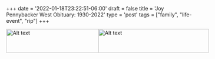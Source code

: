 +++
date = '2022-01-18T23:22:51-06:00'
draft = false
title = 'Joy Pennybacker West Obituary: 1930-2022'
type = 'post'
tags = ["family", "life-event", "rip"]
+++


<style>
  .image-row {
    display: flex;
  }
</style>

<div class="image-row">
  <img src="https://julianwest.me/Blog/posts/images/joywest-obit1.jpeg" alt="Alt text" width="250" height="65">  
  <img src="https://julianwest.me/Blog/posts/images/joywest-obit2.jpg" alt="Alt text" width="300" height="65">
</div>